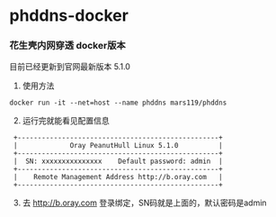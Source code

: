# phddns-docker
### 花生壳内网穿透 docker版本
目前已经更新到官网最新版本 5.1.0

1. 使用方法
``` 
docker run -it --net=host --name phddns mars119/phddns
```

2. 运行完就能看见配置信息
```
 +--------------------------------------------------+
 |             Oray PeanutHull Linux 5.1.0          |
 +--------------------------------------------------+
 |  SN: xxxxxxxxxxxxxxx    Default password: admin  |
 +--------------------------------------------------+
 |    Remote Management Address http://b.oray.com   |
 +--------------------------------------------------+
```
3. 去 http://b.oray.com 登录绑定，SN码就是上面的，默认密码是admin
